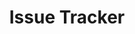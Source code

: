 ---
title: 'Issue Tracker'
description: 'Description for project three.'
image: '/issuetracker.png'
link: 'https://github.com/Naveen-Pal/issue-tracker'
github: 'https://github.com/naveen-pal/issue-tracker'
layout: ../../layouts/ProjectLayout.astro
---